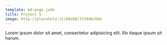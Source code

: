 ```yaml
---
template: md-page.jade
title: Project 5
image: http://placehold.it/80x80/333940/666
---
```


Lorem ipsum dolor sit amet, consectetur adipisicing elit. Illo itaque ipsum sit harum.